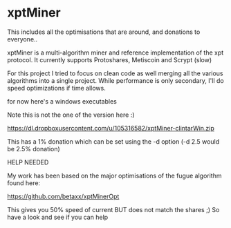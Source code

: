 xptMiner
========



This includes all the optimisations that are around, and donations to everyone.. 




xptMiner is a multi-algorithm miner and reference implementation of the xpt protocol. It currently supports Protoshares, Metiscoin and Scrypt (slow)

For this project I tried to focus on clean code as well merging all the various algorithms into a single project. While performance is only secondary, I'll do speed optimizations if time allows.


for now here's a windows executables


Note this is not the one of the version here :)

https://dl.dropboxusercontent.com/u/105316582/xptMiner-clintarWin.zip

This has a 1% donation which can be set using the -d option (-d 2.5 would be 2.5% donation)

HELP NEEDED 

My work has been based on the major optimisations of the fugue algorithm found here:

https://github.com/betaxx/xptMinerOpt

This gives you  50% speed of current BUT does not match the shares ;) So have a look and see if you can help
